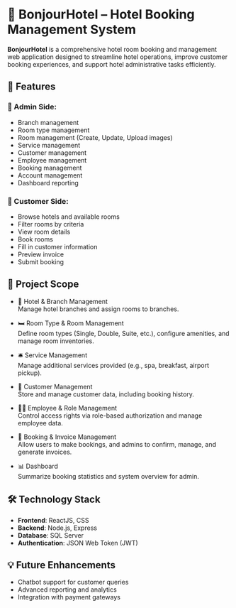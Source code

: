 # 🏨 BonjourHotel – Hotel Booking Management System

**BonjourHotel** is a comprehensive hotel room booking and management web application designed to streamline hotel operations, improve customer booking experiences, and support hotel administrative tasks efficiently.

## 🚀 Features

### 👤 Admin Side:
- Branch management
- Room type management
- Room management (Create, Update, Upload images)
- Service management
- Customer management
- Employee management
- Booking management
- Account management
- Dashboard reporting

### 👤 Customer Side:
- Browse hotels and available rooms
- Filter rooms by criteria
- View room details
- Book rooms
- Fill in customer information
- Preview invoice
- Submit booking

## 🎯 Project Scope

- 🏨 Hotel & Branch Management  
  Manage hotel branches and assign rooms to branches.

- 🛏️ Room Type & Room Management  
  Define room types (Single, Double, Suite, etc.), configure amenities, and manage room inventories.

- 🛎️ Service Management  
  Manage additional services provided (e.g., spa, breakfast, airport pickup).

- 👥 Customer Management  
  Store and manage customer data, including booking history.

- 👨‍💼 Employee & Role Management  
  Control access rights via role-based authorization and manage employee data.

- 📅 Booking & Invoice Management  
  Allow users to make bookings, and admins to confirm, manage, and generate invoices.

- 📊 Dashboard  
  Summarize booking statistics and system overview for admin.

## 🛠️ Technology Stack

- **Frontend**: ReactJS, CSS
- **Backend**: Node.js, Express
- **Database**: SQL Server
- **Authentication**: JSON Web Token (JWT)

## 💡 Future Enhancements

- Chatbot support for customer queries
- Advanced reporting and analytics
- Integration with payment gateways
